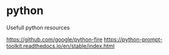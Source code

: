 # python
Usefull python resources

https://github.com/google/python-fire
https://python-prompt-toolkit.readthedocs.io/en/stable/index.html
